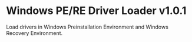 # Windows PE/RE Driver Loader v1.0.1
Load drivers in Windows Preinstallation Environment and Windows Recovery Environment.

